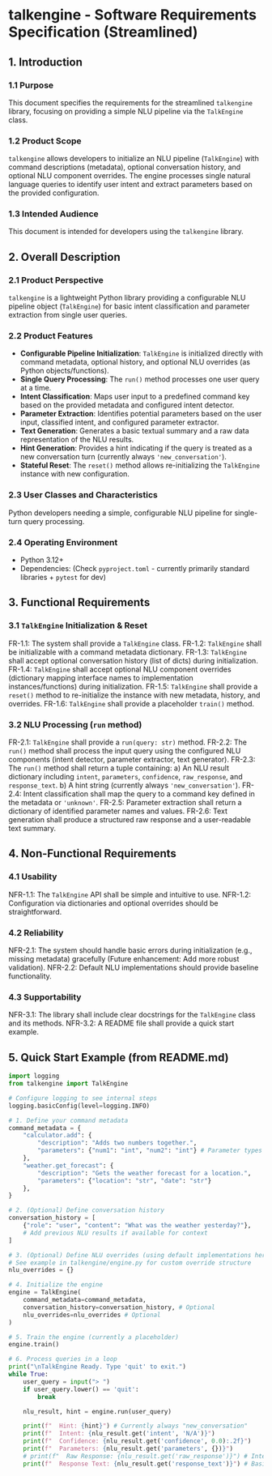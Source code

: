 # talkengine - Software Requirements Specification (Streamlined)

## 1. Introduction

### 1.1 Purpose
This document specifies the requirements for the streamlined `talkengine` library, focusing on providing a simple NLU pipeline via the `TalkEngine` class.

### 1.2 Product Scope
`talkengine` allows developers to initialize an NLU pipeline (`TalkEngine`) with command descriptions (metadata), optional conversation history, and optional NLU component overrides. The engine processes single natural language queries to identify user intent and extract parameters based on the provided configuration.

### 1.3 Intended Audience
This document is intended for developers using the `talkengine` library.

## 2. Overall Description

### 2.1 Product Perspective
`talkengine` is a lightweight Python library providing a configurable NLU pipeline object (`TalkEngine`) for basic intent classification and parameter extraction from single user queries.

### 2.2 Product Features
- **Configurable Pipeline Initialization**: `TalkEngine` is initialized directly with command metadata, optional history, and optional NLU overrides (as Python objects/functions).
- **Single Query Processing**: The `run()` method processes one user query at a time.
- **Intent Classification**: Maps user input to a predefined command key based on the provided metadata and configured intent detector.
- **Parameter Extraction**: Identifies potential parameters based on the user input, classified intent, and configured parameter extractor.
- **Text Generation**: Generates a basic textual summary and a raw data representation of the NLU results.
- **Hint Generation**: Provides a hint indicating if the query is treated as a new conversation turn (currently always `'new_conversation'`).
- **Stateful Reset**: The `reset()` method allows re-initializing the `TalkEngine` instance with new configuration.

### 2.3 User Classes and Characteristics
Python developers needing a simple, configurable NLU pipeline for single-turn query processing.

### 2.4 Operating Environment
- Python 3.12+
- Dependencies: (Check `pyproject.toml` - currently primarily standard libraries + `pytest` for dev)

## 3. Functional Requirements

### 3.1 `TalkEngine` Initialization & Reset
FR-1.1: The system shall provide a `TalkEngine` class.
FR-1.2: `TalkEngine` shall be initializable with a command metadata dictionary.
FR-1.3: `TalkEngine` shall accept optional conversation history (list of dicts) during initialization.
FR-1.4: `TalkEngine` shall accept optional NLU component overrides (dictionary mapping interface names to implementation instances/functions) during initialization.
FR-1.5: `TalkEngine` shall provide a `reset()` method to re-initialize the instance with new metadata, history, and overrides.
FR-1.6: `TalkEngine` shall provide a placeholder `train()` method.

### 3.2 NLU Processing (`run` method)
FR-2.1: `TalkEngine` shall provide a `run(query: str)` method.
FR-2.2: The `run()` method shall process the input query using the configured NLU components (intent detector, parameter extractor, text generator).
FR-2.3: The `run()` method shall return a tuple containing:
    a) An NLU result dictionary including `intent`, `parameters`, `confidence`, `raw_response`, and `response_text`.
    b) A hint string (currently always `'new_conversation'`).
FR-2.4: Intent classification shall map the query to a command key defined in the metadata or `'unknown'`.
FR-2.5: Parameter extraction shall return a dictionary of identified parameter names and values.
FR-2.6: Text generation shall produce a structured raw response and a user-readable text summary.

## 4. Non-Functional Requirements

### 4.1 Usability
NFR-1.1: The `TalkEngine` API shall be simple and intuitive to use.
NFR-1.2: Configuration via dictionaries and optional overrides should be straightforward.

### 4.2 Reliability
NFR-2.1: The system should handle basic errors during initialization (e.g., missing metadata) gracefully (Future enhancement: Add more robust validation).
NFR-2.2: Default NLU implementations should provide baseline functionality.

### 4.3 Supportability
NFR-3.1: The library shall include clear docstrings for the `TalkEngine` class and its methods.
NFR-3.2: A README file shall provide a quick start example.

## 5. Quick Start Example (from README.md)

```python
import logging
from talkengine import TalkEngine

# Configure logging to see internal steps
logging.basicConfig(level=logging.INFO)

# 1. Define your command metadata
command_metadata = {
    "calculator.add": {
        "description": "Adds two numbers together.",
        "parameters": {"num1": "int", "num2": "int"} # Parameter types are informational for now
    },
    "weather.get_forecast": {
        "description": "Gets the weather forecast for a location.",
        "parameters": {"location": "str", "date": "str"}
    },
}

# 2. (Optional) Define conversation history
conversation_history = [
    {"role": "user", "content": "What was the weather yesterday?"},
    # Add previous NLU results if available for context
]

# 3. (Optional) Define NLU overrides (using default implementations here)
# See example in talkengine/engine.py for custom override structure
nlu_overrides = {}

# 4. Initialize the engine
engine = TalkEngine(
    command_metadata=command_metadata,
    conversation_history=conversation_history, # Optional
    nlu_overrides=nlu_overrides # Optional
)

# 5. Train the engine (currently a placeholder)
engine.train()

# 6. Process queries in a loop
print("\nTalkEngine Ready. Type 'quit' to exit.")
while True:
    user_query = input("> ")
    if user_query.lower() == 'quit':
        break

    nlu_result, hint = engine.run(user_query)

    print(f"  Hint: {hint}") # Currently always "new_conversation"
    print(f"  Intent: {nlu_result.get('intent', 'N/A')}")
    print(f"  Confidence: {nlu_result.get('confidence', 0.0):.2f}")
    print(f"  Parameters: {nlu_result.get('parameters', {})}")
    # print(f"  Raw Response: {nlu_result.get('raw_response')}") # Internal data structure
    print(f"  Response Text: {nlu_result.get('response_text')}") # Basic text summary
``` 